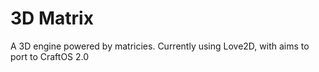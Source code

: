 # 3D Matrix

A 3D engine powered by matricies. Currently using Love2D, with aims to port to CraftOS 2.0
